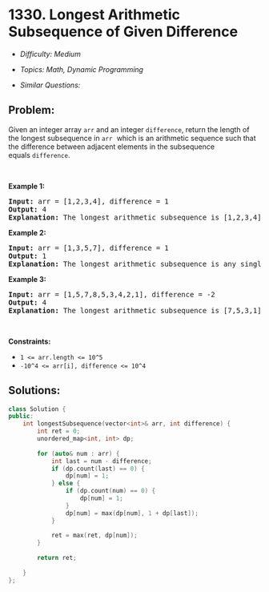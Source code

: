 # 1330. Longest Arithmetic Subsequence of Given Difference

* *Difficulty: Medium*

* *Topics: Math, Dynamic Programming*

* *Similar Questions:*

## Problem:

<p>Given an integer array <code>arr</code>&nbsp;and an integer <code><font face="monospace">difference</font></code>, return the length of the longest subsequence in <font face="monospace"><code>arr</code>&nbsp;</font>which is an arithmetic sequence such that the difference between adjacent elements in the subsequence equals&nbsp;<code>difference</code>.</p>

<p>&nbsp;</p>
<p><strong>Example 1:</strong></p>

<pre>
<strong>Input:</strong> arr = [1,2,3,4], difference = 1
<strong>Output:</strong> 4
<strong>Explanation: </strong>The longest arithmetic subsequence is [1,2,3,4].</pre>

<p><strong>Example 2:</strong></p>

<pre>
<strong>Input:</strong> arr = [1,3,5,7], difference = 1
<strong>Output:</strong> 1
<strong>Explanation: </strong>The longest arithmetic subsequence is any single element.
</pre>

<p><strong>Example 3:</strong></p>

<pre>
<strong>Input:</strong> arr = [1,5,7,8,5,3,4,2,1], difference = -2
<strong>Output:</strong> 4
<strong>Explanation: </strong>The longest arithmetic subsequence is [7,5,3,1].
</pre>

<p>&nbsp;</p>
<p><strong>Constraints:</strong></p>

<ul>
	<li><code>1 &lt;= arr.length &lt;= 10^5</code></li>
	<li><code>-10^4 &lt;= arr[i], difference &lt;= 10^4</code></li>
</ul>

## Solutions:

```c++
class Solution {
public:
    int longestSubsequence(vector<int>& arr, int difference) {
        int ret = 0;
        unordered_map<int, int> dp;
        
        for (auto& num : arr) {
            int last = num - difference;
            if (dp.count(last) == 0) {
                dp[num] = 1;
            } else {
                if (dp.count(num) == 0) {
                    dp[num] = 1;
                }
                dp[num] = max(dp[num], 1 + dp[last]);
            }
            
            ret = max(ret, dp[num]);
        }
        
        return ret;
        
    }
};
```
